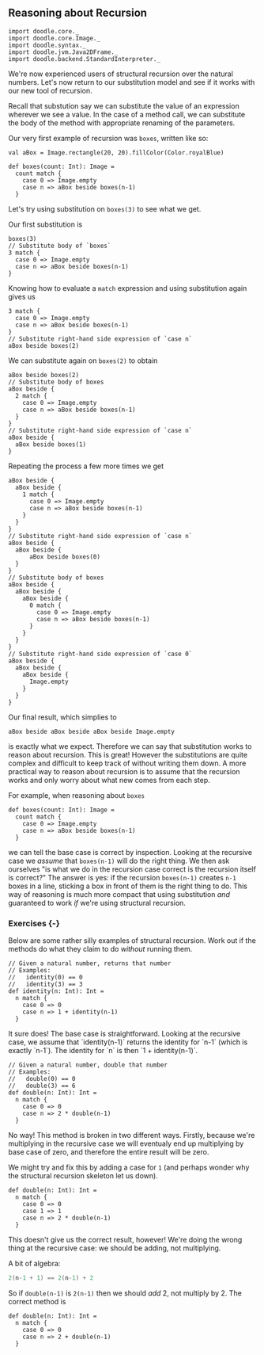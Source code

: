 ## Reasoning about Recursion

```tut:invisible
import doodle.core._
import doodle.core.Image._
import doodle.syntax._
import doodle.jvm.Java2DFrame._
import doodle.backend.StandardInterpreter._
```

We're now experienced users of structural recursion over the natural numbers.
Let's now return to our substitution model and see if it works with our new tool of recursion.

Recall that substution say we can substitute the value of an expression wherever we see a value.
In the case of a method call, we can substitute the body of the method with appropriate renaming of the parameters.

Our very first example of recursion was `boxes`, written like so:

```tut:silent
val aBox = Image.rectangle(20, 20).fillColor(Color.royalBlue)

def boxes(count: Int): Image =
  count match {
    case 0 => Image.empty
    case n => aBox beside boxes(n-1)
  }
```

Let's try using substitution on `boxes(3)` to see what we get.

Our first substitution is

```tut:silent
boxes(3)
// Substitute body of `boxes`
3 match {
  case 0 => Image.empty
  case n => aBox beside boxes(n-1)
}
```

Knowing how to evaluate a `match` expression and using substitution again gives us

```tut:silent
3 match {
  case 0 => Image.empty
  case n => aBox beside boxes(n-1)
}
// Substitute right-hand side expression of `case n`
aBox beside boxes(2)
```

We can substitute again on `boxes(2)` to obtain

```tut:silent
aBox beside boxes(2)
// Substitute body of boxes
aBox beside {
  2 match {
    case 0 => Image.empty
    case n => aBox beside boxes(n-1)
  }
}
// Substitute right-hand side expression of `case n`
aBox beside {
  aBox beside boxes(1)
}
```

Repeating the process a few more times we get

```tut:silent
aBox beside {
  aBox beside {
    1 match {
      case 0 => Image.empty
      case n => aBox beside boxes(n-1)
    }
  }
}
// Substitute right-hand side expression of `case n`
aBox beside {
  aBox beside {
      aBox beside boxes(0)
  }
}
// Substitute body of boxes
aBox beside {
  aBox beside {
    aBox beside {
      0 match {
        case 0 => Image.empty
        case n => aBox beside boxes(n-1)
      }
    }
  }
}
// Substitute right-hand side expression of `case 0`
aBox beside {
  aBox beside {
    aBox beside {
      Image.empty
    }
  }
}
```

Our final result, which simplies to 

```tut:silent
aBox beside aBox beside aBox beside Image.empty
```

is exactly what we expect.
Therefore we can say that substitution works to reason about recursion.
This is great! 
However the substitutions are quite complex and difficult to keep track of without writing them down.
A more practical way to reason about recursion is to assume that the recursion works and only worry about what new comes from each step.

For example, when reasoning about `boxes`

```tut:silent
def boxes(count: Int): Image =
  count match {
    case 0 => Image.empty
    case n => aBox beside boxes(n-1)
  }
```

we can tell the base case is correct by inspection.
Looking at the recursive case we *assume* that `boxes(n-1)` will do the right thing.
We then ask ourselves "is what we do in the recursion case correct is the recursion itself is correct?"
The answer is yes: if the recursion `boxes(n-1)` creates `n-1` boxes in a line, sticking a box in front of them is the right thing to do.
This way of reasoning is much more compact that using substitution *and* guaranteed to work *if* we're using structural recursion.


### Exercises {-}

Below are some rather silly examples of structural recursion.
Work out if the methods do what they claim to do *without* running them.

```tut:silent
// Given a natural number, returns that number
// Examples: 
//   identity(0) == 0
//   identity(3) == 3
def identity(n: Int): Int =
  n match {
    case 0 => 0
    case n => 1 + identity(n-1)
  }
```

<div class="solution">
It sure does! 
The base case is straightforward. 
Looking at the recursive case, we assume that `identity(n-1)` returns the identity for `n-1` (which is exactly `n-1`). 
The identity for `n` is then `1 + identity(n-1)`.
</div>

```tut:silent
// Given a natural number, double that number
// Examples: 
//   double(0) == 0
//   double(3) == 6
def double(n: Int): Int =
  n match {
    case 0 => 0
    case n => 2 * double(n-1)
  }
```

<div class="solution">
No way!
This method is broken in two different ways.
Firstly, because we're multiplying in the recursive case we will eventualy end up multiplying by base case of zero, and therefore the entire result will be zero.

We might try and fix this by adding a case for `1` (and perhaps wonder why the structural recursion skeleton let us down).

```tut:silent
def double(n: Int): Int =
  n match {
    case 0 => 0
    case 1 => 1
    case n => 2 * double(n-1)
  }
```

This doesn't give us the correct result, however! We're doing the wrong thing at the recursive case: we should be adding, not multiplying.

A bit of algebra:

```scala
2(n-1 + 1) == 2(n-1) + 2
```

So if `double(n-1)` is `2(n-1)` then we should *add* 2, not multiply by 2.
The correct method is

```tut:silent
def double(n: Int): Int =
  n match {
    case 0 => 0
    case n => 2 + double(n-1)
  }
```
</div>
